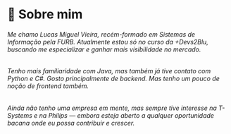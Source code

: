 #  💬 Sobre mim

###### Me chamo Lucas Miguel Vieira, recém-formado em Sistemas de Informação pela FURB. Atualmente estou só no curso da +Devs2Blu, buscando me especializar e ganhar mais visibilidade no mercado.

###### Tenho mais familiaridade com Java, mas também já tive contato com Python e C#. Gosto principalmente de backend. Mas tenho um pouco de noção de frontend também.

###### Ainda não tenho uma empresa em mente, mas sempre tive interesse na T-Systems e na Philips — embora esteja aberto a qualquer oportunidade bacana onde eu possa contribuir e crescer.
